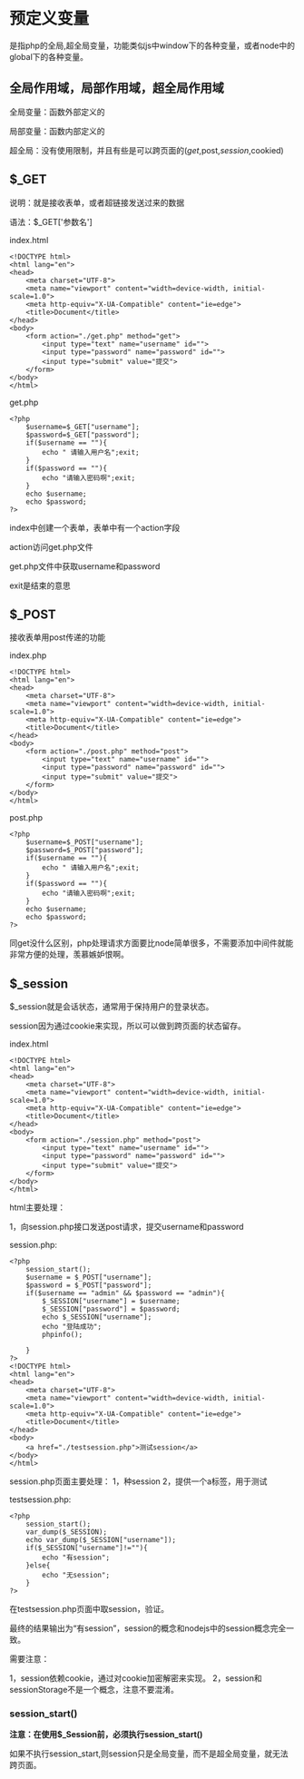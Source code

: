 # 预定义变量
是指php的全局,超全局变量，功能类似js中window下的各种变量，或者node中的global下的各种变量。

## 全局作用域，局部作用域，超全局作用域

全局变量：函数外部定义的

局部变量：函数内部定义的

超全局：没有使用限制，并且有些是可以跨页面的($get,$post,$session,$cookied)

## $_GET
说明：就是接收表单，或者超链接发送过来的数据

语法：$_GET['参数名']

index.html

    <!DOCTYPE html>
    <html lang="en">
    <head>
        <meta charset="UTF-8">
        <meta name="viewport" content="width=device-width, initial-scale=1.0">
        <meta http-equiv="X-UA-Compatible" content="ie=edge">
        <title>Document</title>
    </head>
    <body>
        <form action="./get.php" method="get">
            <input type="text" name="username" id="">
            <input type="password" name="password" id="">
            <input type="submit" value="提交">
        </form>
    </body>
    </html>


get.php

    <?php
        $username=$_GET["username"];
        $password=$_GET["password"];
        if($username == ""){
            echo " 请输入用户名";exit;
        }
        if($password == ""){
            echo "请输入密码啊";exit;
        }
        echo $username;
        echo $password;
    ?>
    
index中创建一个表单，表单中有一个action字段

action访问get.php文件

get.php文件中获取username和password


exit是结束的意思

## $_POST
接收表单用post传递的功能

index.php

    <!DOCTYPE html>
    <html lang="en">
    <head>
        <meta charset="UTF-8">
        <meta name="viewport" content="width=device-width, initial-scale=1.0">
        <meta http-equiv="X-UA-Compatible" content="ie=edge">
        <title>Document</title>
    </head>
    <body>
        <form action="./post.php" method="post">
            <input type="text" name="username" id="">
            <input type="password" name="password" id="">
            <input type="submit" value="提交">
        </form>
    </body>
    </html>

post.php

    <?php
        $username=$_POST["username"];
        $password=$_POST["password"];
        if($username == ""){
            echo " 请输入用户名";exit;
        }
        if($password == ""){
            echo "请输入密码啊";exit;
        }
        echo $username;
        echo $password;
    ?>
    
同get没什么区别，php处理请求方面要比node简单很多，不需要添加中间件就能非常方便的处理，羡慕嫉妒恨啊。
    
## $_session

$_session就是会话状态，通常用于保持用户的登录状态。

session因为通过cookie来实现，所以可以做到跨页面的状态留存。

index.html

    <!DOCTYPE html>
    <html lang="en">
    <head>
        <meta charset="UTF-8">
        <meta name="viewport" content="width=device-width, initial-scale=1.0">
        <meta http-equiv="X-UA-Compatible" content="ie=edge">
        <title>Document</title>
    </head>
    <body>
        <form action="./session.php" method="post">
            <input type="text" name="username" id="">
            <input type="password" name="password" id="">
            <input type="submit" value="提交">
        </form>
    </body>
    </html>
    
html主要处理：

1，向session.php接口发送post请求，提交username和password

session.php:

    <?php
        session_start();
        $username = $_POST["username"];
        $password = $_POST["password"];
        if($username == "admin" && $password == "admin"){
            $_SESSION["username"] = $username;
            $_SESSION["password"] = $password;
            echo $_SESSION["username"];
            echo "登陆成功";
            phpinfo();
            
        }
    ?>
    <!DOCTYPE html>
    <html lang="en">
    <head>
        <meta charset="UTF-8">
        <meta name="viewport" content="width=device-width, initial-scale=1.0">
        <meta http-equiv="X-UA-Compatible" content="ie=edge">
        <title>Document</title>
    </head>
    <body>
        <a href="./testsession.php">测试session</a>
    </body>
    </html>

session.php页面主要处理：
1，种session
2，提供一个a标签，用于测试

testsession.php:

    <?php
        session_start();
        var_dump($_SESSION);
        echo var_dump($_SESSION["username"]);
        if($_SESSION["username"]!=""){
            echo "有session";
        }else{
            echo "无session";
        }
    ?>

在testsession.php页面中取session，验证。

最终的结果输出为“有session”，session的概念和nodejs中的session概念完全一致。

需要注意：

1，session依赖cookie，通过对cookie加密解密来实现。
2，session和sessionStorage不是一个概念，注意不要混淆。

### session_start()
**注意：在使用$_Session前，必须执行session_start()**

如果不执行session_start,则session只是全局变量，而不是超全局变量，就无法跨页面。



    




